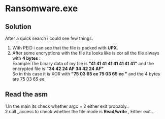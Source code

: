 
# Ransomware.exe

## Solution

After a quick search i could see few things.
1. With PEiD i can see that the file is packed with **UPX**.
2. After some encryptions with the file its looks like is xor all the file always with **4 bytes** :  
Example:The binary data of my file is **"41 41 41 41 41 41 41 41"** and the encrypted file is **"34 42 24 AF 34 42 24 AF"**  
So in this case it is XOR with **"75 03 65 ee 75 03 65 ee "** and the 4 bytes are 75 03 65 ee  


## Read the asm

1.In the main its check whether argc = 2 either exit probably..  
2.call _access to check whether the file mode is **Read/write** , Either exit...



